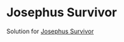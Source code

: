 # Josephus Survivor
Solution for [Josephus Survivor](https://www.codewars.com/kata/555624b601231dc7a400017a)
